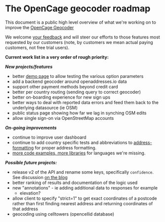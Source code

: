The OpenCage geocoder roadmap
====================

This document is a public high level overview of what we're working on to improve the [OpenCage Geocoder](https://geocoder.opencagedata.com)

We welcome [your feedback](https://geocoder.opencagedata.com/contact) and will steer our efforts to those features most requested by our customers (note, by customers we mean actual paying customers, not free trial users).

**Current work list in a very order of rough priority:**

***New projects/features***
- better [demo page](https://geocoder.opencagedata.com/demo) to allow testing the various option parameters
- add a backend geocoder around openaddresses.io data
- support other payment methods beyond credit card
- better per country routing (sending query to correct geocoder)
- better on-boarding experience for new sign ups
- better ways to deal with reported data errors and feed them back to the underlying datasource (ie OSM)
- public status page showing how far we lag in synching OSM edits
- allow single sign-on via OpenStreetMap accounts

***On-going improvements***
- continue to improve user dashboard
- continue to add country specific tests and abbreviations to [address-formatting](https://github.com/opencagedata/address-formatting) for proper address formatting.
- [more code examples, more libraries](https://geocoder.opencagedata.com/code) for languages we're missing.

***Possible future projects:***
- release v2 of the API and rename some keys, specifically `confidence`. See discussion [on the blog](http://blog.opencagedata.com/post/127899935808/changing-confidence-scoring) 
- better ranking of results and documentation of the logic used
- new "annotations" - ie adding additional data to responses for example 
  - elevation?
- allow client to specify "strict=1" to get exact coordinates of a postcode rather than first finding nearest address and returning coordinates of that address
- geocoding using celltowers (opencellid database)

